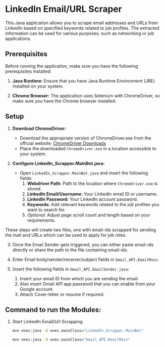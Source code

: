 # LinkedIn Email/URL Scraper

This Java application allows you to scrape email addresses and URLs from LinkedIn based on specified keywords related to job profiles. The extracted information can be used for various purposes, such as networking or job applications.

## Prerequisites

Before running the application, make sure you have the following prerequisites installed:

1. **Java Runtime:** Ensure that you have Java Runtime Environment (JRE) installed on your system.

2. **Chrome Browser:** The application uses Selenium with ChromeDriver, so make sure you have the Chrome browser installed.

## Setup

1. **Download ChromeDriver:**
   - Download the appropriate version of ChromeDriver.exe from the official website: [ChromeDriver Downloads](https://sites.google.com/chromium.org/driver/)
   - Place the downloaded `ChromeDriver.exe` in a location accessible to your system.

2. **Configure LinkedIn_Scrapper.MainBot.java:**
   - Open `LinkedIn_Scrapper.MainBot.java` and insert the following fields:
     1. **Webdriver Path:** Path to the location where `ChromeDriver.exe` is stored.
     2. **LinkedIn Email/Username:** Your LinkedIn email ID or username.
     3. **LinkedIn Password:** Your LinkedIn account password.
     4. **Keywords:** Add relevant keywords related to the job profiles you want to search for.
     5. *Optional:* Adjust page scroll count and length based on your requirements.

These steps will create two files, one with email-ids scrapped for sending the mail and URLs which can be used to apply for job roles.

3. Once the Email Sender gets triggered, you can either paste email-ids directly or share the path to the file containing email-ids.

4. Enter Email body/sender/receiver/subject fields in `Gmail_API.EmailMain`.

5. Insert the following fields in `Gmail_API.EmailSender.java`:
   1. Insert your email ID from which you are sending the email.
   2. Also insert Gmail API app password that you can enable from your Google account.
   3. Attach Cover-letter or resume if required.

## Command to run the Modules:

1. Start LinkedIn Email/Url Scrapping
   ```cmd
   mvn exec:java -D exec.mainClass="LinkedIn_Scrapper.MainBot"
   ```

   ```cmd
   mvn exec:java -D exec.mainClass="Gmail_API.EmailMain"
   ```
